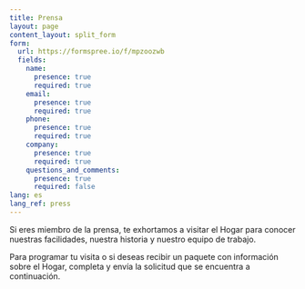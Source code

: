 ```yaml
---
title: Prensa
layout: page
content_layout: split_form
form:
  url: https://formspree.io/f/mpzoozwb
  fields:
    name:
      presence: true
      required: true
    email:
      presence: true
      required: true
    phone:
      presence: true
      required: true
    company:
      presence: true
      required: true
    questions_and_comments:
      presence: true
      required: false
lang: es
lang_ref: press
---
```

Si eres miembro de la prensa, te exhortamos a visitar el Hogar para conocer nuestras facilidades, nuestra historia y nuestro equipo de trabajo.

Para programar tu visita o si deseas recibir un paquete con información sobre el Hogar, completa y envía la solicitud que se encuentra a continuación.
